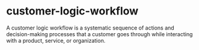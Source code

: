 # customer-logic-workflow
A customer logic workflow is a systematic sequence of actions and decision-making processes that a customer goes through while interacting with a product, service, or organization.
